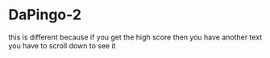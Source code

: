 # DaPingo-2
this is different because if you get the high score then you have another text you have to scroll down to see it

